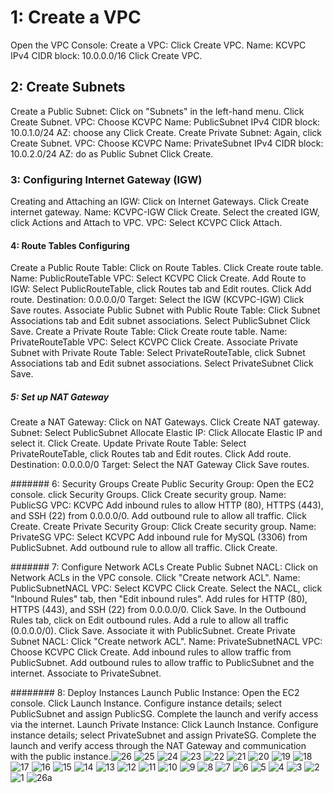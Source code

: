 # 1: Create a VPC
Open the VPC Console:
Create a VPC:
Click Create VPC.
Name: KCVPC
IPv4 CIDR block: 10.0.0.0/16
Click Create VPC.
## 2: Create Subnets
Create a Public Subnet:
Click on "Subnets" in the left-hand menu.
Click Create Subnet.
VPC: Choose KCVPC
Name: PublicSubnet
IPv4 CIDR block: 10.0.1.0/24
AZ: choose any
Click Create.
Create Private Subnet:
Again, click Create Subnet.
VPC: Choose KCVPC
Name: PrivateSubnet
IPv4 CIDR block: 10.0.2.0/24
AZ: do as Public Subnet 
Click Create.

### 3: Configuring Internet Gateway (IGW)
Creating and Attaching an IGW:
Click on Internet Gateways.
Click Create internet gateway.
Name: KCVPC-IGW
Click Create.
Select the created IGW, click Actions and Attach to VPC.
VPC: Select KCVPC
Click Attach.

#### 4: Route Tables Configuring
Create a Public Route Table:
Click on Route Tables.
Click Create route table.
Name: PublicRouteTable
VPC: Select KCVPC
Click Create.
Add Route to IGW:
Select PublicRouteTable, click Routes tab and Edit routes.
Click Add route.
Destination: 0.0.0.0/0
Target: Select the IGW (KCVPC-IGW)
Click Save routes.
Associate Public Subnet with Public Route Table:
Click Subnet Associations tab and Edit subnet associations.
Select PublicSubnet
Click Save.
Create a Private Route Table:
Click Create route table.
Name: PrivateRouteTable
VPC: Select KCVPC
Click Create.
Associate Private Subnet with Private Route Table:
Select PrivateRouteTable, click Subnet Associations tab and Edit subnet associations.
Select PrivateSubnet
Click Save.

##### 5: Set up NAT Gateway
Create a NAT Gateway:
Click on NAT Gateways.
Click Create NAT gateway.
Subnet: Select PublicSubnet
Allocate Elastic IP: Click Allocate Elastic IP and select it.
Click Create.
Update Private Route Table:
Select PrivateRouteTable, click Routes tab and Edit routes.
Click Add route.
Destination: 0.0.0.0/0
Target: Select the NAT Gateway
Click Save routes.

####### 6: Security Groups
Create Public Security Group:
Open the EC2 console.
click Security Groups.
Click Create security group.
Name: PublicSG
VPC: KCVPC
Add inbound rules to allow HTTP (80), HTTPS (443), and SSH (22) from 0.0.0.0/0.
Add outbound rule to allow all traffic.
Click Create.
Create Private Security Group:
Click Create security group.
Name: PrivateSG
VPC: Select KCVPC
Add inbound rule for MySQL (3306) from PublicSubnet.
Add outbound rule to allow all traffic.
Click Create.

####### 7: Configure Network ACLs
Create Public Subnet NACL:
Click on Network ACLs in the VPC console.
Click "Create network ACL".
Name: PublicSubnetNACL
VPC: Select KCVPC
Click Create.
Select the NACL, click "Inbound Rules" tab, then "Edit inbound rules".
Add rules for HTTP (80), HTTPS (443), and SSH (22) from 0.0.0.0/0.
Click Save.
In the Outbound Rules tab, click on Edit outbound rules.
Add a rule to allow all traffic (0.0.0.0/0).
Click Save.
Associate it with PublicSubnet.
Create Private Subnet NACL:
Click "Create network ACL".
Name: PrivateSubnetNACL
VPC: Choose KCVPC
Click Create.
Add inbound rules to allow traffic from PublicSubnet.
Add outbound rules to allow traffic to PublicSubnet and the internet.
Associate to PrivateSubnet.

######## 8: Deploy Instances
Launch Public Instance:
Open the EC2 console.
Click Launch Instance.
Configure instance details; select PublicSubnet and assign PublicSG.
Complete the launch and verify access via the internet.
Launch Private Instance:
Click Launch Instance.
Configure instance details; select PrivateSubnet and assign PrivateSG.
Complete the launch and verify access through the NAT Gateway and communication with the public instance.![26](https://github.com/mdsolutionsintech/KC_Task_5/assets/170469142/d97cf63e-639b-4b6f-98df-2dbabf509aaf)
![25](https://github.com/mdsolutionsintech/KC_Task_5/assets/170469142/db59f72b-f6c0-412d-905d-8a8eb87397ad)
![24](https://github.com/mdsolutionsintech/KC_Task_5/assets/170469142/ce3ff18c-a505-4438-900d-374fab0b45f4)
![23](https://github.com/mdsolutionsintech/KC_Task_5/assets/170469142/8948fd92-cf13-4c16-8b4b-00ddff09715e)
![22](https://github.com/mdsolutionsintech/KC_Task_5/assets/170469142/6ef2ba00-d551-45bc-953d-269349dcaacf)
![21](https://github.com/mdsolutionsintech/KC_Task_5/assets/170469142/46503517-e3d7-4e7d-8a25-50ffb70d122a)
![20](https://github.com/mdsolutionsintech/KC_Task_5/assets/170469142/af152637-6810-48dc-9c36-6639367635d6)
![19](https://github.com/mdsolutionsintech/KC_Task_5/assets/170469142/85fdc7d9-eec4-4b0f-af3d-e9a98cb06ca8)
![18](https://github.com/mdsolutionsintech/KC_Task_5/assets/170469142/0d6f7126-871c-4ea0-8e67-bff90430eace)
![17](https://github.com/mdsolutionsintech/KC_Task_5/assets/170469142/04365d24-62c2-403c-8eac-fa0847b3778b)
![16](https://github.com/mdsolutionsintech/KC_Task_5/assets/170469142/51559f08-b22b-48c7-a6ce-b43cc58e274f)
![15](https://github.com/mdsolutionsintech/KC_Task_5/assets/170469142/1237e273-f5b4-499d-a122-28da00e09295)
![14](https://github.com/mdsolutionsintech/KC_Task_5/assets/170469142/4e1bafad-034a-4edf-881b-7e26debeaec3)
![13](https://github.com/mdsolutionsintech/KC_Task_5/assets/170469142/aa07c559-d00a-4a91-9bf7-f69ecaeb7243)
![12](https://github.com/mdsolutionsintech/KC_Task_5/assets/170469142/4eaa2402-31fe-4631-aaa7-e0484290ea1f)
![11](https://github.com/mdsolutionsintech/KC_Task_5/assets/170469142/efa7ffca-bef7-4d90-bec4-ddbe7ac381d5)
![10](https://github.com/mdsolutionsintech/KC_Task_5/assets/170469142/39a5145c-32d0-48e9-8b36-2d07a8270da3)
![9](https://github.com/mdsolutionsintech/KC_Task_5/assets/170469142/c04b65eb-754d-4142-8185-c3b61d70bf05)
![8](https://github.com/mdsolutionsintech/KC_Task_5/assets/170469142/2d045487-0e19-4066-b8cc-38d12edb5352)
![7](https://github.com/mdsolutionsintech/KC_Task_5/assets/170469142/7759a6dd-16ef-4a55-91a1-31f147a1f703)
![6](https://github.com/mdsolutionsintech/KC_Task_5/assets/170469142/69558a0e-3718-463f-91c2-f38a3f9f4985)
![5](https://github.com/mdsolutionsintech/KC_Task_5/assets/170469142/c4ab9bb5-44b0-4007-8e8a-9751010ee5de)
![4](https://github.com/mdsolutionsintech/KC_Task_5/assets/170469142/85d19a2b-a41c-465c-8897-455a02b7eda4)
![3](https://github.com/mdsolutionsintech/KC_Task_5/assets/170469142/6a6be812-5b74-405e-b1c8-5f0fc7809c59)
![2](https://github.com/mdsolutionsintech/KC_Task_5/assets/170469142/8d08d198-9984-4836-bfa0-c4f7800754e2)
![1](https://github.com/mdsolutionsintech/KC_Task_5/assets/170469142/0fd1c7cd-eb65-4286-a142-258e85b70ec9)
![26a](https://github.com/mdsolutionsintech/KC_Task_5/assets/170469142/5efeadab-37e3-4115-a215-abf8af31669f)
